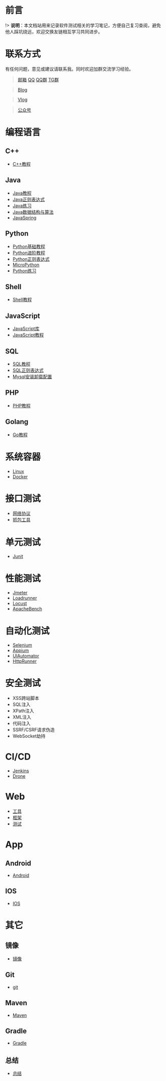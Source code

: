 # 前言
!> <b>说明</b>：本文档站用来记录软件测试相关的学习笔记，方便自己复习查阅，避免他人踩坑绕远，欢迎交换友链相互学习共同进步。

# 联系方式
有任何问题，意见或建议请联系我。同时欢迎加群交流学习经验。

> [邮箱](mailto:lsaiah@126.com) [QQ](tencent://Message/?Uin=814612233) [QQ群](https://jq.qq.com/?_wv=1027&k=ZWqrDa7s) [TG群](https://t.me/kwaiyu)

> [Blog](https://www.lsaiah.cn)

> [Vlog]()

> [公众号]()

# 编程语言

## C++
 * [C++教程](编程语言/c++/C++Tutorial.md)

## Java
 * [Java教程](编程语言/java/JavaTutorial.md)
 * [Java正则表达式](编程语言/java/JavaRegularExpression.md)
 * [Java练习](编程语言/java/Exercise.md)
 * [Java数据结构与算法](编程语言/java/JavaDataStructure.md)
 * [JavaSpring](编程语言/java/JavaSpring.md)

## Python
 * [Python基础教程](编程语言/python/PythonTutorial01.md)
 * [Python进阶教程](编程语言/python/PythonTutorial02.md)
 * [Python正则表达式](编程语言/python/PythonRegularExpression.md)
 * [MicroPython](编程语言/python/MicroPython.md)
 * [Python练习](编程语言/python/Exercise.md)

## Shell
 * [Shell教程](编程语言/Shell.md)

## JavaScript
 * [JavaScript库](编程语言/javascript/JavaScriptLibraries.md)
 * [JavaScript教程](编程语言/javascript/JavaScriptTutorial.md)

## SQL
 * [SQL教程](编程语言/sql/SQLTutorial.md)
 * [SQL正则表达式](编程语言/sql/SQLRegularExpression.md)
 * [Mysql安装卸载配置](编程语言/sql/mysql.md)

## PHP
 * [PHP教程](编程语言/php/PHPTutorial.md)

## Golang
 * [Go教程](编程语言/go/GoTutorial.md)

# 系统容器
 * [Linux](/系统容器/Linux.md)
 * [Docker](/系统容器/Docker.md)

# 接口测试
 * [网络协议](/接口测试/网络协议.md)
 * [抓包工具](/接口测试/抓包工具.md)

# 单元测试
 * [Junit](/单元测试/Junit.md)

# 性能测试
 * [Jmeter](/性能测试/Jmeter.md)
 * [Loadrunner](/性能测试/Loadrunner.md)
 * [Locust](/性能测试/Locust.md)
 * [ApacheBench](/性能测试/ApacheBench.md)

# 自动化测试
 * [Selenium](/自动化测试/Selenium.md)
 * [Appium](/自动化测试/Appium.md)
 * [UIAutomator](/自动化测试/UIAutomator.md)
 * [HttpRunner](/自动化测试/HttpRunner.md)

# 安全测试
 * XSS跨站脚本
 * SQL注入
 * XPath注入
 * XML注入
 * 代码注入
 * SSRF/CSRF请求伪造
 * WebSocket劫持

# CI/CD
 * [Jenkins](/CICD/Jenkins.md)
 * [Drone](/CICD/Drone.md)

# Web
 * [工具](/Web/WebTools.md)
 * [框架](/Web/框架.md)
 * [测试](/Web/webtest.md)

# App

## Android
 * [Android](/App/android/android.md)

## IOS
 * [IOS](/App/ios)

# 其它

## 镜像
 * [镜像](/其它/镜像.md)

## Git
 * [git](/其它/git.md)

## Maven
 * [Maven](/其它/Maven.md)

## Gradle
 * [Gradle](/其它/Gradle.md)

## 总结
 * [总结](/其它/面试.md)
